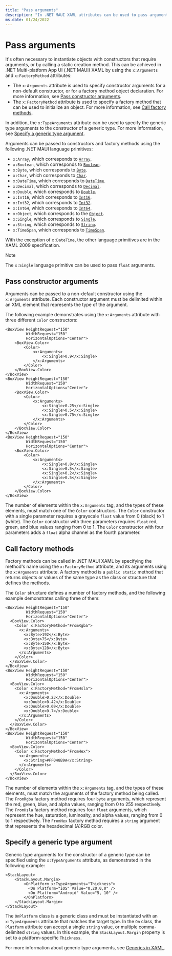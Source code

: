 ```yaml
---
title: "Pass arguments"
description: "In .NET MAUI XAML attributes can be used to pass arguments to non-default constructors, to call factory methods, and to specify the type of a generic argument."
ms.date: 01/24/2022
---
```


# Pass arguments

It's often necessary to instantiate objects with constructors that require arguments, or by calling a static creation method. This can be achieved in .NET Multi-platform App UI (.NET MAUI) XAML by using the `x:Arguments` and `x:FactoryMethod` attributes:

- The `x:Arguments` attribute is used to specify constructor arguments for a non-default constructor, or for a factory method object declaration. For more information, see [Pass constructor arguments](#pass-constructor-arguments).
- The `x:FactoryMethod` attribute is used to specify a factory method that can be used to initialize an object. For more information, see [Call factory methods](#call-factory-methods).

In addition, the `x:TypeArguments` attribute can be used to specify the generic type arguments to the constructor of a generic type. For more information, see [Specify a generic type argument](#specify-a-generic-type-argument).

Arguments can be passed to constructors and factory methods using the following .NET MAUI language primitives:

- `x:Array`, which corresponds to [`Array`](xref:System.Array).
- `x:Boolean`, which corresponds to [`Boolean`](xref:System.Boolean).
- `x:Byte`, which corresponds to [`Byte`](xref:System.Byte).
- `x:Char`, which corresponds to [`Char`](xref:System.Char).
- `x:DateTime`, which corresponds to [`DateTime`](xref:System.DateTime).
- `x:Decimal`, which corresponds to [`Decimal`](xref:System.Decimal).
- `x:Double`, which corresponds to [`Double`](xref:System.Double).
- `x:Int16`, which corresponds to [`Int16`](xref:System.Int16).
- `x:Int32`, which corresponds to [`Int32`](xref:System.Int32).
- `x:Int64`, which corresponds to [`Int64`](xref:System.Int64).
- `x:Object`, which corresponds to the [`Object`](xref:System.Object).
- `x:Single`, which corresponds to [`Single`](xref:System.Single).
- `x:String`, which corresponds to [`String`](xref:System.String).
- `x:TimeSpan`, which corresponds to [`TimeSpan`](xref:System.TimeSpan).

With the exception of `x:DateTime`, the other language primitives are in the XAML 2009 specification.

> [!NOTE]
> The `x:Single` language primitive can be used to pass `float` arguments.

## Pass constructor arguments

Arguments can be passed to a non-default constructor using the `x:Arguments` attribute. Each constructor argument must be delimited within an XML element that represents the type of the argument.

The following example demonstrates using the `x:Arguments` attribute with three different `Color` constructors:

```xaml
<BoxView HeightRequest="150"
         WidthRequest="150"
         HorizontalOptions="Center">
    <BoxView.Color>
        <Color>
            <x:Arguments>
                <x:Single>0.9</x:Single>
            </x:Arguments>
        </Color>
    </BoxView.Color>
</BoxView>
<BoxView HeightRequest="150"
         WidthRequest="150"
         HorizontalOptions="Center">
    <BoxView.Color>
        <Color>
            <x:Arguments>
                <x:Single>0.25</x:Single>
                <x:Single>0.5</x:Single>
                <x:Single>0.75</x:Single>
            </x:Arguments>
        </Color>
    </BoxView.Color>
</BoxView>
<BoxView HeightRequest="150"
         WidthRequest="150"
         HorizontalOptions="Center">
    <BoxView.Color>
        <Color>
            <x:Arguments>
                <x:Single>0.8</x:Single>
                <x:Single>0.5</x:Single>
                <x:Single>0.2</x:Single>
                <x:Single>0.5</x:Single>
            </x:Arguments>
        </Color>
    </BoxView.Color>
</BoxView>
```

The number of elements within the `x:Arguments` tag, and the types of these elements, must match one of the `Color` constructors. The `Color` constructor with a single parameter requires a grayscale `float` value from 0 (black) to 1 (white). The `Color` constructor with three parameters requires `float` red, green, and blue values ranging from 0 to 1. The `Color` constructor with four parameters adds a `float` alpha channel as the fourth parameter.

## Call factory methods

Factory methods can be called in .NET MAUI XAML by specifying the method's name using the `x:FactoryMethod` attribute, and its arguments using the `x:Arguments` attribute. A factory method is a `public static` method that returns objects or values of the same type as the class or structure that defines the methods.

The `Color` structure defines a number of factory methods, and the following example demonstrates calling three of them:

```xaml
<BoxView HeightRequest="150"
         WidthRequest="150"
         HorizontalOptions="Center">
  <BoxView.Color>
    <Color x:FactoryMethod="FromRgba">
      <x:Arguments>
        <x:Byte>192</x:Byte>
        <x:Byte>75</x:Byte>
        <x:Byte>150</x:Byte>
        <x:Byte>128</x:Byte>
      </x:Arguments>
    </Color>
  </BoxView.Color>
</BoxView>
<BoxView HeightRequest="150"
         WidthRequest="150"
         HorizontalOptions="Center">
  <BoxView.Color>
    <Color x:FactoryMethod="FromHsla">
      <x:Arguments>
        <x:Double>0.23</x:Double>
        <x:Double>0.42</x:Double>
        <x:Double>0.69</x:Double>
        <x:Double>0.7</x:Double>
      </x:Arguments>
    </Color>
  </BoxView.Color>
</BoxView>
<BoxView HeightRequest="150"
         WidthRequest="150"
         HorizontalOptions="Center">
  <BoxView.Color>
    <Color x:FactoryMethod="FromHex">
      <x:Arguments>
        <x:String>#FF048B9A</x:String>
      </x:Arguments>
    </Color>
  </BoxView.Color>
</BoxView>
```

The number of elements within the `x:Arguments` tag, and the types of these elements, must match the arguments of the factory method being called. The `FromRgba` factory method requires four `byte` arguments, which represent the red, green, blue, and alpha values, ranging from 0 to 255 respectively. The `FromHsla` factory method requires four `float` arguments, which represent the hue, saturation, luminosity, and alpha values, ranging from 0 to 1 respectively. The `FromHex` factory method requires a `string` argument that represents the hexadecimal (A)RGB color.

## Specify a generic type argument

Generic type arguments for the constructor of a generic type can be specified using the `x:TypeArguments` attribute, as demonstrated in the following example:

```xaml
<StackLayout>
    <StackLayout.Margin>
        <OnPlatform x:TypeArguments="Thickness">
          <On Platform="iOS" Value="0,20,0,0" />
          <On Platform="Android" Value="5, 10" />
        </OnPlatform>
    </StackLayout.Margin>
</StackLayout>
```

The `OnPlatform` class is a generic class and must be instantiated with an `x:TypeArguments` attribute that matches the target type. In the `On` class, the `Platform` attribute can accept a single `string` value, or multiple comma-delimited `string` values. In this example, the `StackLayout.Margin` property is set to a platform-specific `Thickness`.

For more information about generic type arguments, see [Generics in XAML](generics.md).
